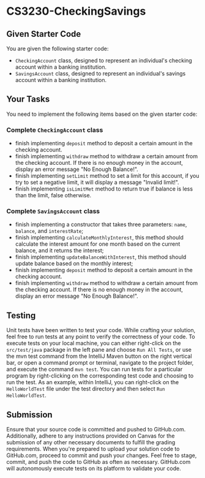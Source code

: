 # CS3230-CheckingSavings

## Given Starter Code
You are given the following starter code:
* `CheckingAccount` class, designed to represent an individual's checking account within a banking institution.
* `SavingsAccount` class, designed to represent an individual's savings account within a banking institution.

## Your Tasks
You need to implement the following items based on the given starter code:

### Complete `CheckingAccount` class
* finish implementing `deposit` method to deposit a certain amount in the checking account.
* finish implementing `withdraw` method to withdraw a certain amount from the checking account. If there is no enough money in the account, display an error message "No Enough Balance!".
* finish implementing `setLimit` method to set a limit for this account, if you try to set a negative limit, it will display a message "Invalid limit!".
* finish implementing `isLimitMet` method to return true if balance is less than the limit, false otherwise.

### Complete `SavingsAccount` class
* finish implementing a constructor that takes three parameters: `name`, `balance`, and `interestRate`;
* finish implementing `calculateMonthlyInterest`, this method should calculate the interest amount for one month based on the current balance, and it returns the interest;
* finish implementing `updateBalanceWithInterest`, this method should update balance based on the monthly interest;
* finish implementing `deposit` method to deposit a certain amount in the checking account.
* finish implementing `withdraw` method to withdraw a certain amount from the checking account. If there is no enough money in the account, display an error message "No Enough Balance!".

## Testing
Unit tests have been written to test your code. While crafting your solution, feel free to run tests at any point to verify the correctness of your code. To execute tests on your local machine, you can either right-click on the `src/test/java` package in the left pane and choose `Run All Tests`, or use the mvn test command from the IntelliJ Maven button on the right vertical bar, or open a command prompt or terminal, navigate to the project folder, and execute the command `mvn test`. You can run tests for a particular program by right-clicking on the corresponding test code and choosing to run the test. As an example, within IntelliJ, you can right-click on the `HelloWorldTest` file under the test directory and then select `Run HelloWorldTest`.

## Submission
Ensure that your source code is committed and pushed to GitHub.com. Additionally, adhere to any instructions provided on Canvas for the submission of any other necessary documents to fulfill the grading requirements. When you're prepared to upload your solution code to GitHub.com, proceed to commit and push your changes. Feel free to stage, commit, and push the code to GitHub as often as necessary. GitHub.com will autonomously execute tests on its platform to validate your code.
